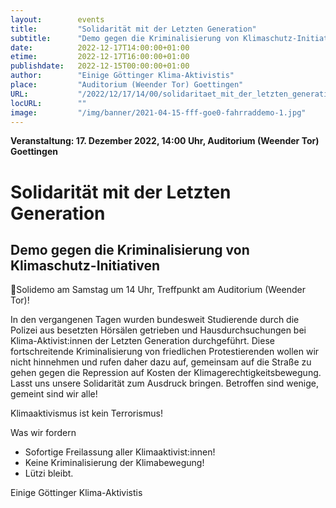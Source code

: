 ```yaml
---
layout:        events
title:         "Solidarität mit der Letzten Generation"
subtitle:      "Demo gegen die Kriminalisierung von Klimaschutz-Initiativen"
date:          2022-12-17T14:00:00+01:00
etime:         2022-12-17T16:00:00+01:00
publishdate:   2022-12-15T00:00:00+01:00
author:        "Einige Göttinger Klima-Aktivistis"
place:         "Auditorium (Weender Tor) Goettingen"
URL:           "/2022/12/17/14/00/solidaritaet_mit_der_letzten_generation"
locURL:        ""
image:         "/img/banner/2021-04-15-fff-goe0-fahrraddemo-1.jpg"
---
```


**Veranstaltung: 17. Dezember 2022, 14:00 Uhr, Auditorium (Weender Tor) Goettingen**

Solidarität mit der Letzten Generation
===========

Demo gegen die Kriminalisierung von Klimaschutz-Initiativen
-----------


🦺Solidemo am Samstag um 14 Uhr, Treffpunkt am Auditorium (Weender Tor)!

In den vergangenen Tagen wurden bundesweit Studierende durch die Polizei aus besetzten Hörsälen getrieben und Hausdurchsuchungen bei Klima-Aktivist:innen der Letzten Generation durchgeführt. Diese fortschreitende Kriminalisierung von friedlichen Protestierenden wollen wir nicht hinnehmen und rufen daher dazu auf, gemeinsam auf die Straße zu gehen gegen die Repression auf Kosten der Klimagerechtigkeitsbewegung. Lasst uns unsere Solidarität zum Ausdruck bringen. Betroffen sind wenige, gemeint sind wir alle!

Klimaaktivismus ist kein Terrorismus!

Was wir fordern

- Sofortige Freilassung aller Klimaaktivist:innen!
- Keine Kriminalisierung der Klimabewegung!
- Lützi bleibt.

Einige Göttinger Klima-Aktivistis